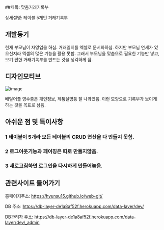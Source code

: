##제목: 맞춤거래기록부

상세설명: 테이블 5개인 거래기록부

## 개발동기

현재 부모님이 자영업을 하심. 
거래일지를 엑셀로 문서화하심.
하지만 부모님 연세가 있으신지라 엑셀의 많은 기능을 활용 못함. 
그래서 부모님을 맞춤으로 필요한 기능만 넣고, 보기 편한 거래기록부를 만드는 것을 생각하게 됨.



## 디자인모티브
![image](https://user-images.githubusercontent.com/48500411/60383153-60291880-9aa8-11e9-8d3d-0aa21626cf56.png)

배달어플 영수증은 개인정보, 제품설명등 잘 나와있음.
이런 모양으로 기록부가 보이게 하는 것을 목표로 삼음.

## 아쉬운 점 및 특이사항

### 1 테이블이 5개라 모든 테이블의 CRUD 연산을 다 만들지 못함.

### 2 로그아웃기능과 페이징은 따로 만들지않음.

### 3 새로고침하면 로그인을 다시하게 만들어놓음.



## 관련사이트 들어가기


홈페이지주소: https://hyunsu15.github.io/web-git/


DB 주소: https://db-layer-de1a8af52f.herokuapp.com/data-layer/dev/


DB관리자 주소: https://db-layer-de1a8af52f.herokuapp.com/data-layer/dev/_admin
